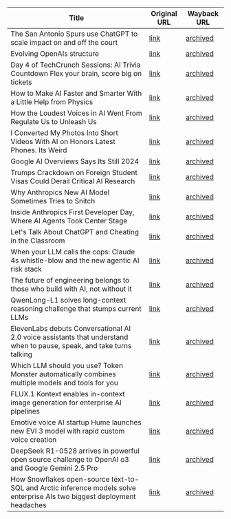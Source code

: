 | Title             | Original URL     | Wayback URL      |
|-------------------|------------------|------------------|
| The San Antonio Spurs use ChatGPT to scale impact on and off the court | [link](https://openai.com/index/san-antonio-spurs) | [archived](http://web.archive.org/web/20250517090751/https://openai.com/index/san-antonio-spurs/) |
| Evolving OpenAIs structure | [link](https://openai.com/index/evolving-our-structure) | [archived](http://web.archive.org/web/20250516144350/https://openai.com/index/evolving-our-structure/) |
| Day 4 of TechCrunch Sessions: AI Trivia Countdown  Flex your brain, score big on tickets | [link](https://techcrunch.com/2025/06/01/day-4-of-techcrunch-sessions-ai-trivia-countdown-flex-your-brain-score-big-on-tickets/) | [archived](https://web.archive.org/web/20250601140949/https://techcrunch.com/2025/06/01/4-days-to-go-techcrunch-sessions-ai-is-almost-in-session/?sidebar=a) |
| How to Make AI Faster and Smarter With a Little Help from Physics | [link](https://www.wired.com/story/improving-deep-learning-with-a-little-help-from-physics/) | [archived](https://web.archive.org/web/20250601145631/https://www.wired.com/story/improving-deep-learning-with-a-little-help-from-physics/) |
| How the Loudest Voices in AI Went From Regulate Us to Unleash Us | [link](https://www.wired.com/story/plaintext-sam-altman-ai-regulation-trump/) | [archived](https://web.archive.org/web/20250601145729/https://www.wired.com/story/plaintext-sam-altman-ai-regulation-trump/) |
| I Converted My Photos Into Short Videos With AI on Honors Latest Phones. Its Weird | [link](https://www.wired.com/story/honor-400-pro-google-ai-image-to-video/) | [archived](https://web.archive.org/web/20250601145804/https://www.wired.com/story/honor-400-pro-google-ai-image-to-video/) |
| Google AI Overviews Says Its Still 2024 | [link](https://www.wired.com/story/google-ai-overviews-says-its-still-2024/) | [archived](https://web.archive.org/web/20250601145842/https://www.wired.com/story/google-ai-overviews-says-its-still-2024/) |
| Trumps Crackdown on Foreign Student Visas Could Derail Critical AI Research | [link](https://www.wired.com/story/trump-administration-foreign-student-visa-brain-drain/) | [archived](https://web.archive.org/web/20250601145915/https://www.wired.com/story/trump-administration-foreign-student-visa-brain-drain/) |
| Why Anthropics New AI Model Sometimes Tries to Snitch | [link](https://www.wired.com/story/anthropic-claude-snitch-emergent-behavior/) | [archived](https://web.archive.org/web/20250601145944/https://www.wired.com/story/anthropic-claude-snitch-emergent-behavior/) |
| Inside Anthropics First Developer Day, Where AI Agents Took Center Stage | [link](https://www.wired.com/story/anthropic-first-developer-conference/) | [archived](https://web.archive.org/web/20250601150042/https://www.wired.com/story/anthropic-first-developer-conference/) |
| Let's Talk About ChatGPT and Cheating in the Classroom | [link](https://www.wired.com/story/uncanny-valley-podcast-chatgpt-cheating-in-the-classroom/) | [archived](https://web.archive.org/web/20250601150142/https://www.wired.com/story/uncanny-valley-podcast-chatgpt-cheating-in-the-classroom/) |
| When your LLM calls the cops: Claude 4s whistle-blow and the new agentic AI risk stack | [link](https://venturebeat.com/ai/when-your-llm-calls-the-cops-claude-4s-whistle-blow-and-the-new-agentic-ai-risk-stack/) | [archived](https://web.archive.org/web/20250601150221/https://venturebeat.com/ai/when-your-llm-calls-the-cops-claude-4s-whistle-blow-and-the-new-agentic-ai-risk-stack/) |
| The future of engineering belongs to those who build with AI, not without it | [link](https://venturebeat.com/ai/the-future-of-engineering-belongs-to-those-who-build-with-ai-not-without-it/) | [archived](https://web.archive.org/web/20250601150248/https://venturebeat.com/ai/the-future-of-engineering-belongs-to-those-who-build-with-ai-not-without-it/) |
| QwenLong-L1 solves long-context reasoning challenge that stumps current LLMs | [link](https://venturebeat.com/ai/qwenlong-l1-solves-long-context-reasoning-challenge-that-stumps-current-llms/) | [archived](https://web.archive.org/web/20250601150354/https://venturebeat.com/ai/qwenlong-l1-solves-long-context-reasoning-challenge-that-stumps-current-llms/) |
| ElevenLabs debuts Conversational AI 2.0 voice assistants that understand when to pause, speak, and take turns talking | [link](https://venturebeat.com/ai/elevenlabs-debuts-conversational-ai-2-0-voice-assistants-that-understand-when-to-pause-speak-and-take-turns-talking/) | [archived](https://web.archive.org/web/20250601150434/https://venturebeat.com/ai/elevenlabs-debuts-conversational-ai-2-0-voice-assistants-that-understand-when-to-pause-speak-and-take-turns-talking/) |
| Which LLM should you use? Token Monster automatically combines multiple models and tools for you | [link](https://venturebeat.com/ai/which-llm-should-you-use-token-monster-automatically-combines-multiple-models-and-tools-for-you/) | [archived](https://web.archive.org/web/20250601150503/https://venturebeat.com/ai/which-llm-should-you-use-token-monster-automatically-combines-multiple-models-and-tools-for-you/) |
| FLUX.1 Kontext enables in-context image generation for enterprise AI pipelines | [link](https://venturebeat.com/ai/flux-1-kontext-enables-in-context-image-generation-for-enterprise-ai-pipelines/) | [archived](https://web.archive.org/web/20250601150531/https://venturebeat.com/ai/flux-1-kontext-enables-in-context-image-generation-for-enterprise-ai-pipelines/) |
| Emotive voice AI startup Hume launches new EVI 3 model with rapid custom voice creation | [link](https://venturebeat.com/ai/emotive-voice-ai-startup-hume-launches-new-evi-3-model-with-rapid-custom-voice-creation/) | [archived](https://web.archive.org/web/20250601150559/https://venturebeat.com/ai/emotive-voice-ai-startup-hume-launches-new-evi-3-model-with-rapid-custom-voice-creation/) |
| DeepSeek R1-0528 arrives in powerful open source challenge to OpenAI o3 and Google Gemini 2.5 Pro | [link](https://venturebeat.com/ai/deepseek-r1-0528-arrives-in-powerful-open-source-challenge-to-openai-o3-and-google-gemini-2-5-pro/) | [archived](https://web.archive.org/web/20250601150631/https://venturebeat.com/ai/deepseek-r1-0528-arrives-in-powerful-open-source-challenge-to-openai-o3-and-google-gemini-2-5-pro/) |
| How Snowflakes open-source text-to-SQL and Arctic inference models solve enterprise AIs two biggest deployment headaches | [link](https://venturebeat.com/ai/how-snowflakes-open-source-text-to-sql-and-arctic-inference-models-solve-enterprise-ais-two-biggest-deployment-headaches/) | [archived](https://web.archive.org/web/20250601150715/https://venturebeat.com/ai/how-snowflakes-open-source-text-to-sql-and-arctic-inference-models-solve-enterprise-ais-two-biggest-deployment-headaches/) |
